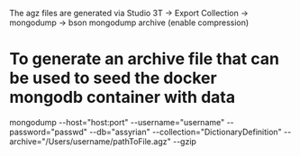 The agz files are generated via Studio 3T -> Export Collection -> mongodump -> bson mongodump archive (enable compression)

# To generate an archive file that can be used to seed the docker mongodb container with data
mongodump --host="host:port" --username="username" --password="passwd" --db="assyrian" --collection="DictionaryDefinition" --archive="/Users/username/pathToFile.agz" --gzip